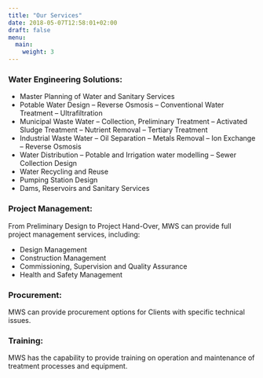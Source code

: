 ```yaml
---
title: "Our Services"
date: 2018-05-07T12:58:01+02:00
draft: false
menu:
  main:
    weight: 3
---
```

### Water Engineering Solutions:

- Master Planning of Water and Sanitary Services
-	Potable Water Design – Reverse Osmosis – Conventional Water Treatment – Ultrafiltration
-	Municipal Waste Water – Collection, Preliminary Treatment – Activated Sludge Treatment – Nutrient Removal – Tertiary Treatment
-	Industrial Waste Water – Oil Separation – Metals Removal – Ion Exchange – Reverse Osmosis
-	Water Distribution – Potable and Irrigation water modelling – Sewer Collection Design
- Water Recycling and Reuse
-	Pumping Station Design
- Dams, Reservoirs and Sanitary Services

### Project Management:

From Preliminary Design to Project Hand-Over, MWS can provide full project management services, including:

-	Design Management
-	Construction Management
- Commissioning, Supervision and Quality Assurance
-	Health and Safety Management

### Procurement:

MWS can provide procurement options for Clients with specific technical issues.
 
### Training:

MWS has the capability to provide training on operation and maintenance of treatment processes and equipment.

<br>


<!-- ### Water Engineering Solutions:

-	Potable Water Design
- Reverse Osmosis
- Conventional Water Treatment
- Ultrafiltration -->

<!-- -->

<!-- -	Municipal Waste Water 
- Activated Sludge Treatment 
- Nutrient Removal 
- Tertiary Treatment -->

<!-- -->

<!-- -	Industrial Waste Water 
- Oil Separation 
- Metals Removal 
- Ion Exchange 
- Reverse Osmosis -->

<!-- -->

<!-- -	Water Distribution 
- Potable and Irrigation water modelling -->

<!-- -->

<!-- -	Sewer Collection Design -->

<!-- -->

<!-- -	Pumping Station Design -->

<!-- ### Project Management:

From Preliminary Design to Project Hand-Over, MWS can provide full project management services, including:

- Design Management
- Construction Management
- Health and Safety Management -->

